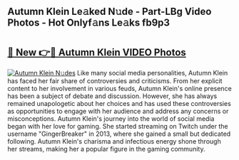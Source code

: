 ## Autumn Klein Le𝚊ked N𝚞de - Part-LBg Video Photos - Hot Onlyf𝚊ns Le𝚊ks fb9p3

# <h2><a href="http://ab7137.deff.icu/?id=Autumn+Klein">🔗 New 👉🔴 Autumn Klein VIDEO Photos</a></h2>

[![Autumn Klein N𝚞des](https://i.imgur.com/rIISA9y.gif)](http://ab7137.deff.icu/?id=Autumn+Klein)
Like many social media personalities, Autumn Klein has faced her fair share of controversies and criticisms. From her explicit content to her involvement in various feuds, Autumn Klein's online presence has been a subject of debate and discussion. However, she has always remained unapologetic about her choices and has used these controversies as opportunities to engage with her audience and address any concerns or misconceptions. Autumn Klein's journey into the world of social media began with her love for gaming. She started streaming on Twitch under the username "GingerBreaker" in 2013, where she gained a small but dedicated following. Autumn Klein's charisma and infectious energy shone through her streams, making her a popular figure in the gaming community.
